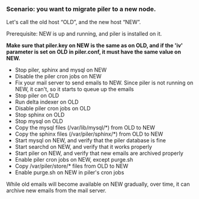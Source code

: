 ### Scenario: you want to migrate piler to a new node.

Let's call the old host “OLD”, and the new host “NEW”.

Prerequisite: NEW is up and running, and piler is installed on it.

**Make sure that piler.key on NEW is the same as on OLD, and if the 'iv' parameter is set on OLD in piler.conf, it must have the same value on NEW.**

- Stop piler, sphinx and mysql on NEW
- Disable the piler cron jobs on NEW
- Fix your mail server to send emails to NEW. Since piler is not running on NEW, it can't, so it starts to queue up the emails
- Stop piler on OLD
- Run delta indexer on OLD
- Disable piler cron jobs on OLD
- Stop sphinx on OLD
- Stop mysql on OLD
- Copy the mysql files (/var/lib/mysql/*) from OLD to NEW
- Copy the sphinx files (/var/piler/sphinx/*) from OLD to NEW
- Start mysql on NEW, and verify that the piler database is fine
- Start searchd on NEW, and verify that it works properly
- Start piler on NEW, and verify that new emails are archived properly
- Enable piler cron jobs on NEW, except purge.sh
- Copy /var/piler/store/* files from OLD to NEW
- Enable purge.sh on NEW in piler's cron jobs

While old emails will become available on NEW gradually, over time, it can archive new emails from the mail server.
